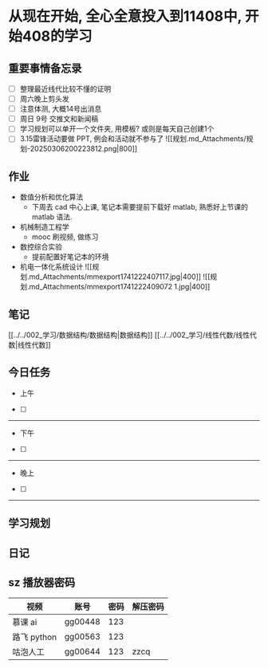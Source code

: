 # 从现在开始, 全心全意投入到11408中, 开始408的学习

## 重要事情备忘录
- [ ] 整理最近线代比较不懂的证明
- [ ] 周六晚上剪头发
- [ ] 注意体测, 大概14号出消息
- [ ] 周日 9号 交推文和新闻稿
- [ ] 学习规划可以单开一个文件夹, 用模板? 或则是每天自己创建1个
- [ ] 3.15雷锋活动要做 PPT, 例会和活动就不参与了
![[规划.md_Attachments/规划-20250306200223812.png|800]]
## 作业
- 数值分析和优化算法
	- 下周去 cad 中心上课, 笔记本需要提前下载好 matlab, 熟悉好上节课的 matlab 语法.
- 机械制造工程学
	- mooc 刷视频, 做练习
- 数控综合实验
	- 提前配置好笔记本的环境
- 机电一体化系统设计 
	![[规划.md_Attachments/mmexport1741222407117.jpg|400]]
	![[规划.md_Attachments/mmexport1741222409072 1.jpg|400]]
## 笔记
[[../../002_学习/数据结构/数据结构|数据结构]]
[[../../002_学习/线性代数/线性代数|线性代数]]
## 今日任务
- 上午
- [ ] 
--- 
- 下午
- [ ] 
--- 
- 晚上
- [ ] 
--- 
## 学习规划

## 日记
## sz 播放器密码

| 视频        | 账号      | 密码  | 解压密码 |
| --------- | ------- | --- | ---- |
| 慕课 ai     | gg00448 | 123 |      |
| 路飞 python | gg00563 | 123 |      |
| 咕泡人工      | gg00644 | 123 | zzcq |
